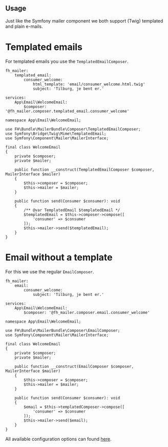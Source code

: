Usage
------------
Just like the Symfony mailer component we both support (Twig) templated and plain e-mails.

# Templated emails
For templated emails you use the `TemplatedEmailComposer`.

```
fh_mailer:
    templated_email:
        consumer_welcome:
            html_template: 'email/consumer_welcome.html.twig'
            subject: 'Tilburg, je bent er.'

services:
    App\Email\WelcomeEmail:
        $composer: '@fh_mailer.composer.templated_email.consumer_welcome'
```

```
namespace App\Email\WelcomeEmail;

use FH\Bundle\MailerBundle\Composer\TemplatedEmailComposer;
use Symfony\Bridge\Twig\Mime\TemplatedEmail;
use Symfony\Component\Mailer\MailerInterface;

final class WelcomeEmail
{
    private $composer;
    private $mailer;

    public function __construct(TemplatedEmailComposer $composer, MailerInterface $mailer)
    {
        $this->composer = $composer;
        $this->mailer = $mailer;
    }

    public function send(Consumer $consumer): void
    {
        /** @var TemplatedEmail $templatedEmail */
        $templatedEmail = $this->composer->compose([
            'consumer' => $consumer
        ]);
        $this->mailer->send($templatedEmail);
    }
}
```

# Email without a template
For this we use the regular `EmailComposer`.

```
fh_mailer:
    email:
        consumer_welcome:
            subject: 'Tilburg, je bent er.'

services:
    App\Email\WelcomeEmail:
        $composer: '@fh_mailer.composer.email.consumer_welcome'
```

```
namespace App\Email\WelcomeEmail;

use FH\Bundle\MailerBundle\Composer\EmailComposer;
use Symfony\Component\Mailer\MailerInterface;

final class WelcomeEmail
{
    private $composer;
    private $mailer;

    public function __construct(EmailComposer $composer, MailerInterface $mailer)
    {
        $this->composer = $composer;
        $this->mailer = $mailer;
    }

    public function send(Consumer $consumer): void
    {
        $email = $this->templatedComposer->compose([
            'consumer' => $consumer
        ]);
        $this->mailer->send($email);
    }
}
```

All available configuration options can found [here](configuration.md).
